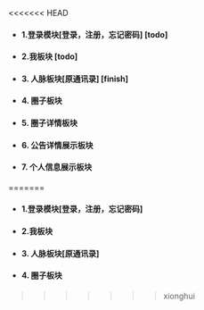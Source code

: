 <<<<<<< HEAD
- #### 1.登录模块[登录，注册，忘记密码] [todo]
- #### 2.我板块 [todo]
- #### 3. 人脉板块[原通讯录] [finish]
- #### 4. 圈子板块
- #### 5. 圈子详情板块
- #### 6. 公告详情展示板块
- #### 7. 个人信息展示板块
=======
- #### 1.登录模块[登录，注册，忘记密码]
- #### 2.我板块
- #### 3. 人脉板块[原通讯录]
- #### 4. 圈子板块
>>>>>>> xionghui
